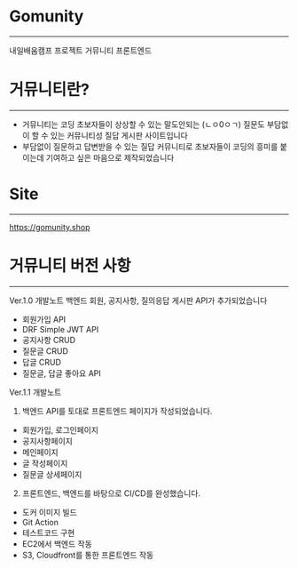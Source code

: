 # Gomunity
---
내일배움캠프 프로젝트 거뮤니티 프론트엔드

# 거뮤니티란?
---
- 거뮤니티는 코딩 초보자들이 상상할 수 있는 말도안되는 (ㄴㅇ0ㅇㄱ) 질문도 부담없이 할 수 있는 커뮤니티성 질답 게시판 사이트입니다
- 부담없이 질문하고 답변받을 수 있는 질답 커뮤니티로 초보자들이 코딩의 흥미를 붙이는데 기여하고 싶은 마음으로 제작되었습니다

# Site
---
https://gomunity.shop

# 거뮤니티 버전 사항
---
Ver.1.0 개발노트
백엔드 회원, 공지사항, 질의응답 게시판 API가 추가되었습니다

- 회원가입 API
- DRF Simple JWT API
- 공지사항 CRUD
- 질문글 CRUD
- 답글 CRUD
- 질문글, 답글 좋아요 API

Ver.1.1 개발노트
1. 백엔드 API를 토대로 프론트엔드 페이지가 작성되었습니다.

- 회원가입, 로그인페이지
- 공지사항페이지
- 메인페이지
- 글 작성페이지
- 질문글 상세페이지

2. 프론트엔드, 백엔드를 바탕으로 CI/CD를 완성했습니다.

- 도커 이미지 빌드
- Git Action
- 테스트코드 구현
- EC2에서 백엔드 작동
- S3, Cloudfront를 통한 프론트엔드 작동
